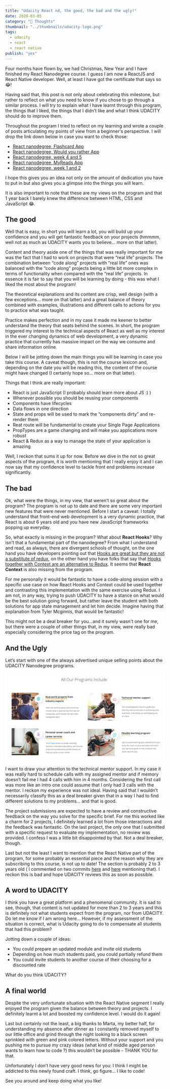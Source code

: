 ```yaml
---
title: "Udacity React nd, the good, the bad and the ugly!"
date: 2020-03-05
category: "🚀 Thoughts"
thumbnail: "../thumbnails/udacity-logo.png"
tags:
  - udacity
  - react
  - react native
publish: "yes"
---
```


Four months have flown by, we had Christmas, New Year and I have finished my React Nanodegree course. I guess I am now a ReactJS and React Native developer. Well, at least I have got the certificate that says so 😂!

Having said that, this post is not only about celebrating this milestone, but rather to reflect on what you need to know if you chose to go through a similar process. I will try to explain what I have learnt through this program, the things that I liked, the things that I didn’t like and what I think UDACITY should do to improve them.

Throughout the program I tried to reflect on my learning and wrote a couple of posts articulating my points of view from a beginner's perspective. I will drop the link down below in case you want to check those:

- [React nanodegree, Flashcard App](https://www.tiagofsanchez.com/react-nanodegree-flashcard-app)
- [React nanodegree, Would you rather App](https://www.tiagofsanchez.com/react-nanodegree-would-you-rather-app)
- [React nanodegree, week 4 and 5](https://www.tiagofsanchez.com/react-nanodegree-week-4-and-5)
- [React nanodegree, MyReads App](https://www.tiagofsanchez.com/react-nanodegree-my-reads-app)
- [React nanodegree, week 1 and 2](https://www.tiagofsanchez.com/react-nanodegree-week-1-and-2)

I hope this gives you an idea not only on the amount of dedication you have to put in but also gives you a glimpse into the things you will learn.

It is also important to note that these are my views on the program and that 1 year back I barely knew the difference between HTML, CSS and JavaScript 😂.

## The good

Well that is easy, in short you will learn a lot, you will build up your confidence and you will get fantastic feedback on your projects (hmmmm, well not as much as UDACITY wants you to believe… more on that latter).

Content and theory aside one of the things that was really important for me was the fact that I had to work on projects that were “real life” projects. The combination between “code along” projects with “real life” ones was balanced with the “code along” projects being a little bit more complex in terms of functionality when compared with the “real life” projects. In essence it is fair to say that you will be learning by doing - this was what I liked the most about the program!

The theoretical explanations and its content are crisp, well design (with a few exceptions... more on that latter) and a great balance of theory combined with examples, illustrations and different calls to actions for you to practice what was taught.

Practice makes perfection and in my case it made me keener to better understand the theory that seats behind the scenes. In short, the program triggered my interest to the technical aspects of React as well as my interest in the ever changing dynamics of web development, a very dynamic practice that currently has massive impact on the way we consume and share information online.

Below I will be jotting down the main things you will be learning in case you take this course. A caveat though, this is not the course lexicon and, depending on the date you will be reading this, the content of the course might have changed (I certainly hope so… more on that latter).

Things that I think are really important:

- React is just JavaScript (I probably should learn more about JS :) )
- Whenever possible you should be reusing your components
- Components have lifecycles
- Data flows in one direction
- State and props will be used to mark the “components dirty” and re-render them
- Reat route will be fundamental to create your Single Page Applications
- PropTypes are a game changing and will make you applications more robust
- React & Redux as a way to manage the state of your application is amazing

Well, I reckon that sums it up for now. Before we dive in the not so great aspects of the program, it is worth mentioning that I really enjoy it and I can now say that my confidence level to tackle front end problems increase significantly.

## The bad

Ok, what were the things, in my view, that weren’t so great about the program? The program is not up to date and there are some very important new features that were never mentioned. Before I start a caveat: I totally understand that front-end web development is a very dynamic practice, that React is about 6 years old and you have new JavaScript frameworks popping up everyday.

So, what exactly is missing in the program? What about **React Hooks**? Why isn't that a fundamental part of the nanodegree? From what I understand and read, as always, there are divergent schools of thought, on the one hand you have developers pointing out that [Hooks are great but they are not a substitute of redux](https://medium.com/javascript-scene/do-react-hooks-replace-redux-210bab340672), on the other hand you have folks that say that [Hooks together with Context are an alternative to Redux](https://blog.logrocket.com/use-hooks-and-context-not-react-and-redux/). It seems that **React Context** is also missing from the program.

For me personally it would be fantastic to have a code-along session with a specific use case on how React Hooks and Context could be used together and contrasting this implementation with the same exercise using Redux. I am not, in any way, trying to push UDACITY to have a stance on what would be the best solution going forward, but rather leave the student with both solutions for app state management and let him decide. Imagine having that explanation from Tyler Mcginnis, that would be fantastic!

This might not be a deal breaker for you...and it surely wasn't one for me, but there were a couple of other things that, in my view, were really bad especially considering the price tag on the program.

## And the Ugly

Let’s start with one of the always advertised unique selling points about the UDACITY Nanodegree programs.

![udacity](../images/UdacityUSP.png)

I want to draw your attention to the technical mentor support. In my case it was really hard to schedule calls with my assigned mentor and if memory doesn’t fail me I had 4 calls with him in 4 months. Considering the first call was more like an intro one could assume that I only had 3 calls with the mentor. I reckon my experience was not ideal. Having said that I wouldn’t necessarily classify this as a deal breaker given that in a way I had to find different solutions to my problems… and that is good.

The project submissions are expected to have a review and constructive feedback on the way you solve for the specific brief. For me this worked like a charm for 2 projects, I definitely learned a lot from those interactions and the feedback was fantastic. On the last project, the only one that I submitted with a specific request to evaluate my implementation, no review was provided. I confess I was a little bit disappointed by that. Not a deal breaker, though.

Last but not the least I want to mention that the React Native part of the program, for some probably an essential piece and the reason why they are subscribing to this course, is not up to date! The section is probably 2 to 3 years old ( I commented on two commits [here](https://github.com/udacity/reactnd-UdaciFitness-complete/commit/86af918722052eebafbc2892b6cd772b51a18dd4) and [here](https://github.com/udacity/reactnd-UdaciFitness-complete/commit/5d77f8d831e170fc0ffdeae1bc92a0825e71e14a) mentioning that). I reckon this is bad and hope UDACITY reviews this as soon as possible.

## A word to UDACITY

I think you have a great platform and a phenomenal community. It is sad to see, though, that content is not updated for more than 2 to 3 years and this is definitely not what students expect from the program, nor from UDACITY. Do let me know if I am wrong here... However, if my assessment of the situation is correct, what is Udacity going to do to compensate all students that had this problem?

Jotting down a couple of ideas:

- You could prepare an updated module and invite old students
- Depending on how much students paid, you could partially refund them
- You could invite students to another course of their choosing for a discounted rate

What do you think UDACITY?

## A final world

Despite the very unfortunate situation with the React Native segment I really enjoyed the program given the balance between theory and projects. I definitely learnt a lot and boosted my confidence level. I would do it again!

Last but certainly not the least, a big thanks to Marta, my better half, for understanding my absence after dinner as I constantly removed myself to our little office and grind through the night looking to a black screen sprinkled with green and pink colored letters. Without your support and you pushing me to pursue my crazy ideas (what kind of middle aged person wants to learn how to code ?) this wouldn’t be possible - THANK YOU for that.

Unfortunately I don’t have very good news for you: I think I might be addicted to this newly found craft. I think, go figure... I like to code!

See you around and keep doing what you like!
